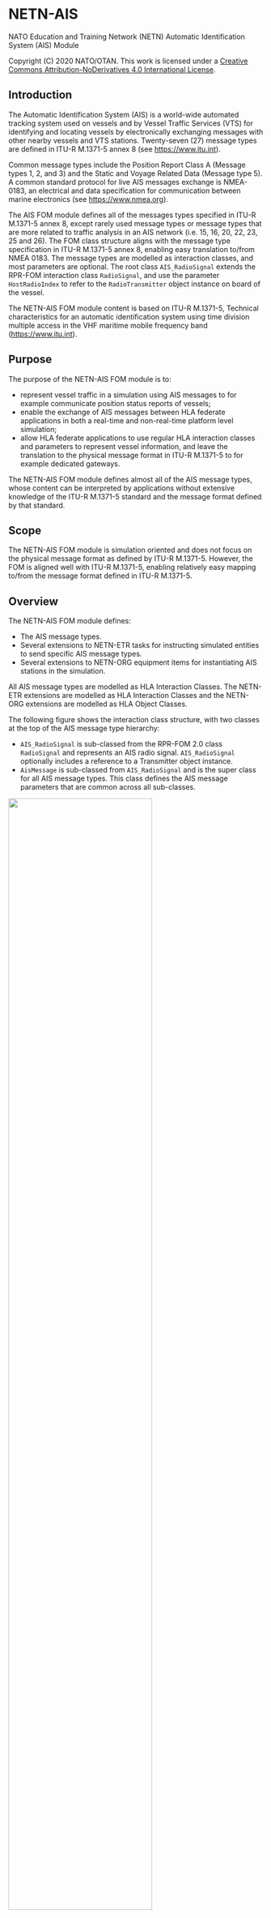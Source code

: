 # NETN-AIS

NATO Education and Training Network (NETN) Automatic Identification System (AIS) Module

Copyright (C) 2020 NATO/OTAN.
This work is licensed under a [Creative Commons Attribution-NoDerivatives 4.0 International License](LICENCE.md).

## Introduction

The Automatic Identification System (AIS) is a world-wide automated tracking system used on vessels and by Vessel Traffic Services (VTS) for identifying and locating vessels by electronically exchanging messages with other nearby vessels and VTS stations. Twenty-seven (27) message types are defined in ITU-R M.1371-5 annex 8 (see https://www.itu.int). 

Common message types include the Position Report Class A (Message types 1, 2, and 3) and the Static and Voyage Related Data (Message type 5). A common standard protocol for live AIS messages exchange is NMEA-0183, an electrical and data specification for communication between marine electronics (see https://www.nmea.org).

The AIS FOM module defines all of the messages types specified in ITU-R M.1371-5 annex 8, except rarely used message types or message types that are more related to traffic analysis in an AIS network (i.e. 15, 16, 20, 22, 23, 25 and 26). The FOM class structure aligns with the message type specification in ITU-R M.1371-5 annex 8, enabling easy translation to/from NMEA 0183. The message types are modelled as interaction classes, and most parameters are optional. The root class `AIS_RadioSignal` extends the RPR-FOM interaction class `RadioSignal`, and use the parameter `HostRadioIndex` to refer to the `RadioTransmitter` object instance on board of the vessel.

The NETN-AIS FOM module content is based on ITU-R M.1371-5, Technical characteristics for an automatic identification system using time division multiple access in the VHF maritime mobile frequency band (https://www.itu.int).

## Purpose

The purpose of the NETN-AIS FOM module is to:

- represent vessel traffic in a simulation using AIS messages to for example communicate position status reports of vessels;
- enable the exchange of AIS messages between HLA federate applications in both a real-time and non-real-time platform level simulation;
- allow HLA federate applications to use regular HLA interaction classes and parameters to represent vessel information, and leave the translation to the physical message format in ITU-R M.1371-5 to for example dedicated gateways.

The NETN-AIS FOM module defines almost all of the AIS message types, whose content can be interpreted by applications without extensive knowledge of the ITU-R M.1371-5 standard and the message format defined by that standard.

## Scope

The NETN-AIS FOM module is simulation oriented and does not focus on the physical message format as defined by ITU-R M.1371-5. However, the FOM is aligned well with ITU-R M.1371-5, enabling relatively easy mapping to/from the message format defined in ITU-R M.1371-5.

## Overview

The NETN-AIS FOM module defines:

- The AIS message types.
- Several extensions to NETN-ETR tasks for instructing simulated entities to send specific AIS message types.
- Several extensions to NETN-ORG equipment items for instantiating AIS stations in the simulation.

All AIS message types are modelled as HLA Interaction Classes. The NETN-ETR extensions are modelled as HLA Interaction Classes and the NETN-ORG extensions are modelled as HLA Object Classes.

The following figure shows the interaction class structure, with two classes at the top of the AIS message type hierarchy:

- `AIS_RadioSignal` is sub-classed from the RPR-FOM 2.0 class `RadioSignal` and represents an AIS radio signal. `AIS_RadioSignal` optionally includes a reference to a Transmitter object instance.
- `AisMessage` is sub-classed from `AIS_RadioSignal` and is the super class for all AIS message types. This class defines the AIS message parameters that are common across all sub-classes.

<img src="./images/NETN-AIS Interaction Class Tree.png" width="75%"/>

The following figure shows the object class structure, with extensions to the NETN-ORG EquipmentItem class. These extensions provide information for instantiating AIS stations in the simulation.

<img src="./images/NETN-AIS Object Class Tree.png" width="75%"/>

The modelled AIS message types are:

| Message type | Description |
| ------------ | ------------------------------------------------------------ |
| 1 | **Position Report Class A**. Message type for a scheduled position report; Class A shipborne mobile equipment. This message transmits information about the navigation of a ship: Longitude and latitude, time, heading, speed, ships navigation status, e.g. under power, at anchor. This message is transmitted every 2 to 10 seconds while underway, and every 3 minutes while at anchor. |
| 2 | Idem. |
| 3 | Idem. |
| 4 | **Base Station Report**. This message is to be used by fixed-location base stations to report a position and time reference periodically. |
| 5 | **Static and Voyage Related Data**. This message type is transmitted every 6 minutes and should only be used by Class A shipborne and SAR aircraft AIS stations when reporting static or voyage related data. |
| 6 | **Binary Addressed Message**. This message type is an addressed point-to-point message with an unspecified binary payload. |
| 7 | **Binary Acknowledge**. This message type is a receipt acknowledgement to the senders of a previous message of Message Type 6. Total length varies depending on the number of destination MMSIs included (1..4). |
| 8 | **Binary Broadcast Message**. This message type is a broadcast message with a binary payload. |
| 9 | **Standard SAR Aircraft Position Report**. Tracking information for search-and-rescue aircraft. |
| 10 | **UTC/Date Inquiry**. Request for UTC/Date information from an AIS base station. |
| 11 | **UTC/Date Response**. Identical to Message Type 4, with the semantics of a response to an inquiry. This message type is only transmitted from a mobile station as a result of a UTC request message (Message Type 10). |
| 12 | **Addressed Safety-Related Message**. This is a point-to-point text message. The payload is interpreted as a six-bit text. |
| 13 | **Safety-Related Acknowledgement**. This message type is a receipt acknowledgement to senders of previous messages of Message Type 12. |
| 14 | **Safety-Related Broadcast Message**. This is a broadcast text message. The payload is interpreted as a six-bit text. |
| 17 | **DGNSS Broadcast Binary Message**. This message type is used to broadcast differential corrections for GPS. The data in the payload is intended to be passed directly to GPS receivers capable of accepting such corrections. |
| 18 | **Standard Class B CS Position Report**. A less detailed report than message types 1-3 for vessels using Class B transmitters. The navigational status and rate of turn is not included in this message type. |
| 19 | **Extended Class B CS Position Report**. A slightly more detailed report than Message Type 18 for vessels using Class B transmitters. The navigational status and rate of turn is not included in this message type. The fields are as defined in the common navigation block and the Message Type 5 message. |
| 21 | **Aid-to-Navigation Report**. Identification and location message to be emitted by aids to navigation such as buoys and lighthouses. |
| 24 | **Static Data Report**. The equivalent of Message Type 5 for ships using Class B equipment. They are also used to associate an MMSI with a name on either class A or class B equipment. This message type may be in part A or part B format. According to the standard, parts A and B are expected to be broadcast in adjacent pairs. |
| 27 | **Long Range AIS Broadcast message**. This message type is primarily intended for long-range detection of AIS Class A equipped vessels (typically by satellite). This message has similar content to Messages 1, 2 and 3, but the total number of bits is compressed to allow for increased propagation delays associated with long-range detection. |

## AIS Message Class parameters

Many of the `AisMessage` class parameters in the NETN-AIS FOM module are optional. For each optional parameter, a default value is defined that can be assumed by the receiving HLA federate application if no parameter value is provided.

For example, to transmit a **Position Report Class A** message, only the following parameters are required:

| Parameter name | Semantics |
| -------------- | ------------------------------------------------------- |
| `MessageId` | Message type identifier. |
| `UserId` | The message is from the vessel identified by this MMSI. |

All other parameters are optional. However, to include a minimum amount of navigation data in the message and make the message useful, the following parameters should also be provided:

| Parameter name | Semantics |
| -------------- | ---------------------------------------------------------- |
| `Position` | OPTIONAL (Default: not available). AIS (Lat,Lon) position. |
| `UTCtime` | OPTIONAL (Default: not available). Time of the report. |

Other parameters include true heading, course, rate of turn, etc. These are all optional but can be provided when available.

Note that the AIS position in the NETN-AIS FOM module is defined as a `GeodeticLocation` datatype. This is different from ITU-R M.1371-5, where Longitude and Latitude are represented in 1/10 000 min and stored in a 28 and 27-bit field, respectively. The purpose of this FOM module is to not bother the user with the message format in ITU-R M.1371-5, but rather let the user focus on the information that is exchanged in the simulation. The physical message format is not a concern of this FOM module. However, the class and parameter structure is such that the mapping between the NETN-AIS FOM and ITU-R M.1371-5 is straightforward.

## Six-bit ASCII character string datatype

Several parameters in the FOM module are typed as six-bit character strings. For example, vessel name and callsign. The parameter data type of a six-bit character string is `HLAASCIIstring`, and the following table shows the ASCII character to be used for each six-bit character.

| six-bit | dec | char | six-bit | dec | char | six-bit | dec | char | six-bit | dec | char |
| ------ | ---- | ---- | ------ | ---- | ---- | ------ | ---- | ---- | ------ | ---- | ---- |
| 000000 | 0 | "@" | 010000 | 16 | "P" | 100000 | 32 | " " | 110000 | 48 | "0" |
| 000001 | 1 | "A" | 010001 | 17 | "Q" | 100001 | 33 | "!" | 110001 | 49 | "1" |
| 000010 | 2 | "B" | 010010 | 18 | "R" | 100010 | 34 | """ | 110010 | 50 | "2" |
| 000011 | 3 | "C" | 010011 | 19 | "S" | 100011 | 35 | "\#" | 110011 | 51 | "3" |
| 000100 | 4 | "D" | 010100 | 20 | "T" | 100100 | 36 | "$" | 110100 | 52 | "4" |
| 000101 | 5 | "E" | 010101 | 21 | "U" | 100101 | 37 | "%" | 110101 | 53 | "5" |
| 000110 | 6 | "F" | 010110 | 22 | "V" | 100110 | 38 | "&" | 110110 | 54 | "6" |
| 000111 | 7 | "G" | 010111 | 23 | "W" | 100111 | 39 | "\'" | 110111 | 55 | "7" |
| 001000 | 8 | "H" | 011000 | 24 | "X" | 101000 | 40 | "(" | 111000 | 56 | "8" |
| 001001 | 9 | "I" | 011001 | 25 | "Y" | 101001 | 41 | ")" | 111001 | 56 | "9" |
| 001010 | 10 | "J" | 011010 | 26 | "Z" | 101010 | 42 | "\*" | 111010 | 58 | ":" |
| 001011 | 11 | "K" | 011011 | 27 | "[" | 101011 | 43 | "\+" | 111011 | 59 | ";" |
| 001100 | 12 | "L" | 011100 | 28 | "\" | 101100 | 44 | "," | 111100 | 60 | "<" |
| 001101 | 13 | "M" | 011101 | 29 | "]" | 101101 | 45 | "-" | 111101 | 61 | "=" |
| 001110 | 14 | "N" | 011110 | 30 | "\^" | 101110 | 46 | "." | 111110 | 62 | ">" |
| 001111 | 15 | "O" | 011111 | 31 | "\_" | 101111 | 47 | "/" | 111111 | 63 | "?" |

## EpochTimeSecInt64 datatype

Time in AIS messages is represented as `EpochTimeSecInt64`. This value represents the number of simulation seconds since the Epoch, 1 Jan 1970.

In most messages, time is in relation to an AIS position update.

## RadioTransmitter

Optionally an AIS Radio Signal can be associated with a `RadioTransmitter` object instance. The non-optional attributes of the `RadioTransmitter` object instance may be assigned the following values:

| Attribute name | Description | Value |
| ------------------------------ | ------------------------------------------------------------ | ------------------------------------------------------------ |
| `Frequency` | Center frequency of the radio transmissions. | Channel A `161.975 MHz` (87B), or Channel B `162.025 MHz` (88B) |
| `FrequencyBandwidth` | Bandpass of the radio transmissions, specified in hertz. | `25` kHz |
| `RadioIndex` | Specifies the identification number for each radio on a given host. This value shall not change during simulation execution. | Per agreement. If the `RadioTransmitter` is the only radio for the vessel, the index `0` should be used. |
| `RadioSystemType` | Entity type of the radio transmitter: Kind, Domain, Country, Category, Subcategory, Specific, Extra. This value shall not change during simulation execution. | `7.3.0.37.0.0.0` |
| `TransmittedPower` | The average power being transmitted in units of decibel-milliwatts. | `12500` Milliwatts for class A, or `2000` Milliwatts for class B |
| `TransmitterOperationalStatus` | On/Off state of the transmitter as an enumeration. | `Off`, `OnButNotTransmitting` or `OnAndTransmitting` |
| `WorldLocation` | Location of the antenna in world coordinates. | The vessel position. |

## Entity marking and callsign

As a best practice the vessel callsign (a seven (7) six-bit character string) should be based on (a) the `Callsign` attribute of the `NETN_SurfaceVessel` class or (b) the `Marking` attribute of the `SurfaceVessel` class, depending on what class is used. The size of these attributes is, however, different, as summarized in the following table:

| Attribute | Datatype | Size |
| ------------------------------------------------------------ | -------------------- | --------- |
| `BaseEntity.PhysicalEntity.Platform.SurfaceVessel.NETN_SurfaceVessel.Callsign` | ` HLAunicodeString ` | Unlimited |
| `BaseEntity.PhysicalEntity.Platform.SurfaceVessel.Marking` | `MarkingStruct` | 11 Octets |

When defining values for entity marking or callsign, the limitation for the vessel callsign should be taken into account.

